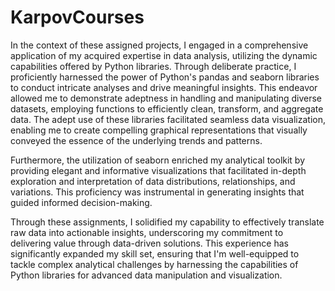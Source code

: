 # KarpovCourses


In the context of these assigned projects, I engaged in a comprehensive application of my acquired expertise in data analysis, utilizing the dynamic capabilities offered by Python libraries. Through deliberate practice, I proficiently harnessed the power of Python's pandas and seaborn libraries to conduct intricate analyses and drive meaningful insights. This endeavor allowed me to demonstrate adeptness in handling and manipulating diverse datasets, employing functions to efficiently clean, transform, and aggregate data. The adept use of these libraries facilitated seamless data visualization, enabling me to create compelling graphical representations that visually conveyed the essence of the underlying trends and patterns.

Furthermore, the utilization of seaborn enriched my analytical toolkit by providing elegant and informative visualizations that facilitated in-depth exploration and interpretation of data distributions, relationships, and variations. This proficiency was instrumental in generating insights that guided informed decision-making.

Through these assignments, I solidified my capability to effectively translate raw data into actionable insights, underscoring my commitment to delivering value through data-driven solutions. This experience has significantly expanded my skill set, ensuring that I'm well-equipped to tackle complex analytical challenges by harnessing the capabilities of Python libraries for advanced data manipulation and visualization.
